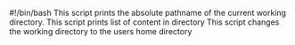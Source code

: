 #!/bin/bash
This script prints the absolute pathname of the current working directory.
This script prints list of content in directory
This script changes the working directory to the users home directory
